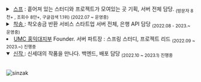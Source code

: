 <details>
 <summary>
         &nbsp;<a href = "https://soup.pw">스프</a> : 흩어져 있는 스터디와 프로젝트가 모여있는 곳 기획, 서버 전체 담당.  <sub>(방문자 8천+ , 조회수 8만+, 구글검색 1.1위) (2022.07 ~ 운영중)</sub>
 </summary>
&nbsp;
 
![soup2](https://user-images.githubusercontent.com/94730032/208659106-16f7d859-40e2-4217-832f-5cc04d10e1ff.png)

![20230121_120351](https://user-images.githubusercontent.com/94730032/213840975-14a69d7f-d635-4912-9edc-6623c3e0583b.png)

</details>


 <details> &nbsp;
     <summary>
          &nbsp;<a href = "https://play.google.com/store/apps/details?id=com.chaksong.release">착송 </a>: 착오송금 반환 서비스 스타트업  서버 전체, 은행 API 담당  <sub>(2022.08 - 2023.~ 운영중)  </sub> 
     </summary>
&nbsp;
 <sub> 
  
  [ 금융기관 선정 서비스 '착송' ] <br>
  
  2022 예비창업패키지(정부지원사업) 선정 서비스 <br>
  
  2022 부산은행 썸인큐베이터 7기 선정 서비스 <br>
  
  2022 부산 창업 촉진 사업 액셀러레이팅 선정 기업 <br>
  
  2022 부산 클라우드 엑스포 전시 서비스 <br>
  
  2022 부산 혁신 창업기업 육성 플랫폼(BIGS) 사업 우수 기업 선정 <br>
  
  <a href = "https://n.news.naver.com/article/014/0004938410">출시 기사 링크</a>
  
 </sub> 
 
![회사소개 삽입 이미지 2 (1)](https://user-images.githubusercontent.com/94730032/201576242-11cdfd72-fe51-46df-909d-4e478c0f91f1.svg)

![(figma) 엑스포 벽면 그래픽 디자인_3 (1)](https://user-images.githubusercontent.com/94730032/201576237-71d333ae-26c9-43c3-8f73-c2fc3968b356.svg)


 </details>
 
<li> <a href = "https://github.com/HIUMC"> UMC 홍익대지부</a> Founder.  서버 파트장  : 스프링 스터디, 프로젝트 리드  <sub>(2022.09 ~ 2023.~) 진행중 </sub> </li>

 <details open> &nbsp;
 <summary>
         &nbsp;<a href = "">신작 </a>: 신세대의 작품을 만나다. 백엔드, 배포 담당 <sub>(2022.10 ~ 2023.1)  진행중</sub> 
 </summary>
 
  ![sinzak](https://user-images.githubusercontent.com/94730032/201578971-0ddbf27c-4ae5-4f66-bf21-00bdf3c1811b.jpg)
 
 </details>
  
  
